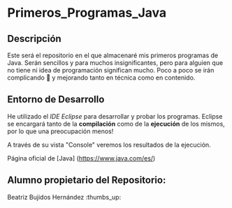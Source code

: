 # Primeros_Programas_Java

## Descripción
Este será el repositorio en el que almacenaré mis primeros programas de Java.
Serán sencillos y para muchos insignificantes, pero para alguien que no tiene ni idea de programación significan mucho.
Poco a poco se irán complicando :exploding_head: y mejorando tanto en técnica como en contenido.

## Entorno de Desarrollo
He utilizado el *IDE Eclipse* para desarrollar y probar los programas.
Eclipse se encargará tanto de la **compilación** como de la **ejecución** de los mismos, por lo que una preocupación menos!

A través de su vista "Console" veremos los resultados de la ejecución.

Página oficial de [Java] (https://www.java.com/es/)


## Alumno propietario del Repositorio:
Beatriz Bujidos Hernández :thumbs_up: